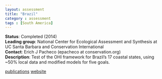 ```yaml
---
layout: assessment
title: "Brazil"
category : assessment
tags : [South America]
---
```


**Status**: Completed (2014)  
**Leading group**: National Center for Ecological Assessment and Synthesis at UC Santa Barbara and Conservation International  
**Contact**: Erich J Pacheco (epacheco at conservation.org)    
**Description**: Test of the OHI framework for Brazil’s 17 coastal states, using ~50% local data and modified models for five goals.

[publications](/resources/publications#brazil)
[website](www.oceanhealthindex.org/ohi-plus/brazil-assessment-en)
